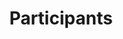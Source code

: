 ---
title: "Participants"
meta_title: ""
description: ""
identifier: Deelnemers
name: Participants
menus: 
  main:
    weight: 3
draft: false
_build:
  render: ""
---